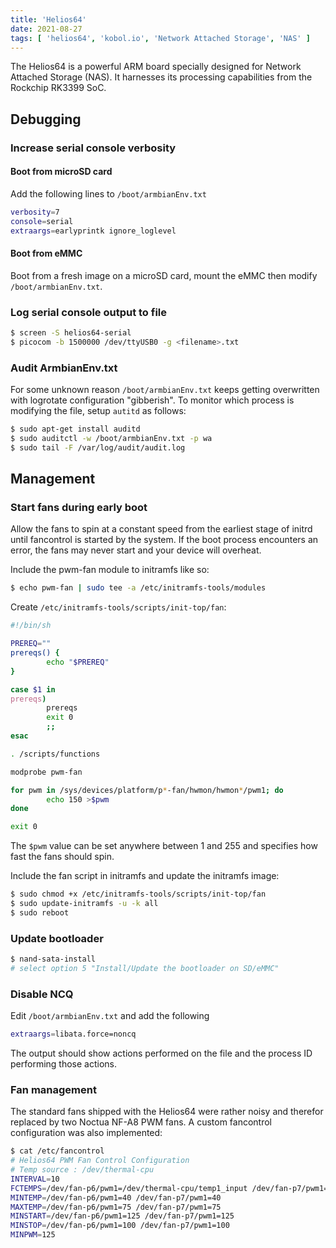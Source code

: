 ```yaml
---
title: 'Helios64'
date: 2021-08-27
tags: [ 'helios64', 'kobol.io', 'Network Attached Storage', 'NAS' ]
---
```


The Helios64 is a powerful ARM board specially designed for Network Attached
Storage (NAS). It harnesses its processing capabilities from the Rockchip
RK3399 SoC.

## Debugging

### Increase serial console verbosity

#### Boot from microSD card

Add the following lines to `/boot/armbianEnv.txt`

```bash
verbosity=7
console=serial
extraargs=earlyprintk ignore_loglevel
```

#### Boot from eMMC

Boot from a fresh image on a microSD card, mount the eMMC then modify
`/boot/armbianEnv.txt`.

### Log serial console output to file

```bash
$ screen -S helios64-serial
$ picocom -b 1500000 /dev/ttyUSB0 -g <filename>.txt
```

### Audit ArmbianEnv.txt

For some unknown reason `/boot/armbianEnv.txt` keeps getting overwritten with
logrotate configuration "gibberish". To monitor which process is modifying the
file, setup `autitd` as follows:

```bash
$ sudo apt-get install auditd
$ sudo auditctl -w /boot/armbianEnv.txt -p wa
$ sudo tail -F /var/log/audit/audit.log
```

## Management

### Start fans during early boot

Allow the fans to spin at a constant speed from the earliest stage of initrd
until fancontrol is started by the system. If the boot process encounters an
error, the fans may never start and your device will overheat.

Include the pwm-fan module to initramfs like so:

```bash
$ echo pwm-fan | sudo tee -a /etc/initramfs-tools/modules
```

Create `/etc/initramfs-tools/scripts/init-top/fan`:

```bash
#!/bin/sh

PREREQ=""
prereqs() {
        echo "$PREREQ"
}

case $1 in
prereqs)
        prereqs
        exit 0
        ;;
esac

. /scripts/functions

modprobe pwm-fan

for pwm in /sys/devices/platform/p*-fan/hwmon/hwmon*/pwm1; do
        echo 150 >$pwm
done

exit 0
```

The `$pwm` value can be set anywhere between 1 and 255 and specifies how fast
the fans should spin.

Include the fan script in initramfs and update the initramfs image:

```bash
$ sudo chmod +x /etc/initramfs-tools/scripts/init-top/fan
$ sudo update-initramfs -u -k all
$ sudo reboot
```

### Update bootloader

```bash
$ nand-sata-install
# select option 5 "Install/Update the bootloader on SD/eMMC"
```

### Disable NCQ

Edit `/boot/armbianEnv.txt` and add the following

```bash
extraargs=libata.force=noncq
```

The output should show actions performed on the file and the process ID
performing those actions.

### Fan management

The standard fans shipped with the Helios64 were rather noisy and therefor
replaced by two Noctua NF-A8 PWM fans. A custom fancontrol configuration
was also implemented:

```bash
$ cat /etc/fancontrol
# Helios64 PWM Fan Control Configuration
# Temp source : /dev/thermal-cpu
INTERVAL=10
FCTEMPS=/dev/fan-p6/pwm1=/dev/thermal-cpu/temp1_input /dev/fan-p7/pwm1=/dev/thermal-cpu/temp1_input
MINTEMP=/dev/fan-p6/pwm1=40 /dev/fan-p7/pwm1=40
MAXTEMP=/dev/fan-p6/pwm1=75 /dev/fan-p7/pwm1=75
MINSTART=/dev/fan-p6/pwm1=125 /dev/fan-p7/pwm1=125
MINSTOP=/dev/fan-p6/pwm1=100 /dev/fan-p7/pwm1=100
MINPWM=125
```
